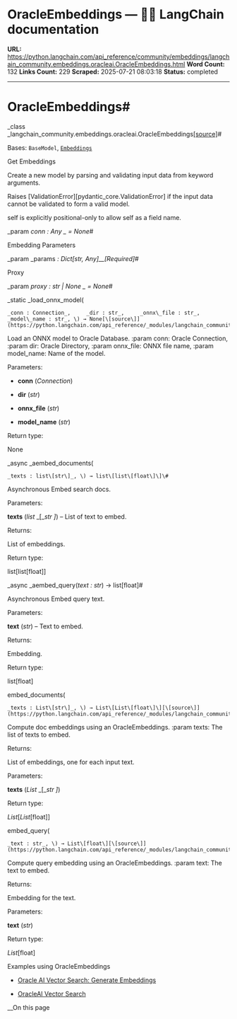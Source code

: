 # OracleEmbeddings — 🦜🔗 LangChain  documentation

**URL:** https://python.langchain.com/api_reference/community/embeddings/langchain_community.embeddings.oracleai.OracleEmbeddings.html
**Word Count:** 132
**Links Count:** 229
**Scraped:** 2025-07-21 08:03:18
**Status:** completed

---

# OracleEmbeddings\#

_class _langchain\_community.embeddings.oracleai.OracleEmbeddings[\[source\]](https://python.langchain.com/api_reference/_modules/langchain_community/embeddings/oracleai.html#OracleEmbeddings)\#     

Bases: `BaseModel`, [`Embeddings`](https://python.langchain.com/api_reference/core/embeddings/langchain_core.embeddings.embeddings.Embeddings.html#langchain_core.embeddings.embeddings.Embeddings "langchain_core.embeddings.embeddings.Embeddings")

Get Embeddings

Create a new model by parsing and validating input data from keyword arguments.

Raises \[ValidationError\]\[pydantic\_core.ValidationError\] if the input data cannot be validated to form a valid model.

self is explicitly positional-only to allow self as a field name.

_param _conn _: Any_ _ = None_\#     

Embedding Parameters

_param _params _: Dict\[str, Any\]__\[Required\]_\#     

Proxy

_param _proxy _: str | None_ _ = None_\#     

_static _load\_onnx\_model\(

    _conn : Connection_,     _dir : str_,     _onnx\_file : str_,     _model\_name : str_, \) → None[\[source\]](https://python.langchain.com/api_reference/_modules/langchain_community/embeddings/oracleai.html#OracleEmbeddings.load_onnx_model)\#     

Load an ONNX model to Oracle Database. :param conn: Oracle Connection, :param dir: Oracle Directory, :param onnx\_file: ONNX file name, :param model\_name: Name of the model.

Parameters:     

  * **conn** \(_Connection_\)

  * **dir** \(_str_\)

  * **onnx\_file** \(_str_\)

  * **model\_name** \(_str_\)

Return type:     

None

_async _aembed\_documents\(

    _texts : list\[str\]_, \) → list\[list\[float\]\]\#     

Asynchronous Embed search docs.

Parameters:     

**texts** \(_list_ _\[__str_ _\]_\) – List of text to embed.

Returns:     

List of embeddings.

Return type:     

list\[list\[float\]\]

_async _aembed\_query\(_text : str_\) → list\[float\]\#     

Asynchronous Embed query text.

Parameters:     

**text** \(_str_\) – Text to embed.

Returns:     

Embedding.

Return type:     

list\[float\]

embed\_documents\(

    _texts : List\[str\]_, \) → List\[List\[float\]\][\[source\]](https://python.langchain.com/api_reference/_modules/langchain_community/embeddings/oracleai.html#OracleEmbeddings.embed_documents)\#     

Compute doc embeddings using an OracleEmbeddings. :param texts: The list of texts to embed.

Returns:     

List of embeddings, one for each input text.

Parameters:     

**texts** \(_List_ _\[__str_ _\]_\)

Return type:     

_List_\[_List_\[float\]\]

embed\_query\(

    _text : str_, \) → List\[float\][\[source\]](https://python.langchain.com/api_reference/_modules/langchain_community/embeddings/oracleai.html#OracleEmbeddings.embed_query)\#     

Compute query embedding using an OracleEmbeddings. :param text: The text to embed.

Returns:     

Embedding for the text.

Parameters:     

**text** \(_str_\)

Return type:     

_List_\[float\]

Examples using OracleEmbeddings

  * [Oracle AI Vector Search: Generate Embeddings](https://python.langchain.com/docs/integrations/text_embedding/oracleai/)

  * [OracleAI Vector Search](https://python.langchain.com/docs/integrations/providers/oracleai/)

__On this page